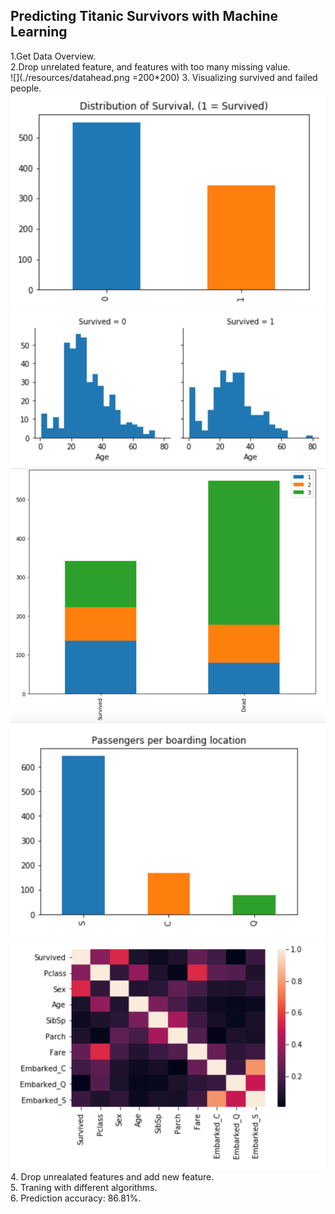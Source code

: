 ## Predicting Titanic Survivors with Machine Learning

1.Get Data Overview.<br/>
2.Drop unrelated feature, and features with too many missing value.<br/>
![](./resources/datahead.png =200*200)
3. Visualizing survived and failed people.<br/>
![](./resources/surfail.png)
![](./resources/age.png)
![](./resources/class.png)
![](./resources/port.png)
![](./resources/heat.png)
4. Drop unrealated features and add new feature.<br>
5. Traning with different algorithms.<br/>
6. Prediction accuracy: 86.81%.<br/>



